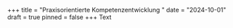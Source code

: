 +++
title = "Praxisorientierte Kompetenzentwicklung "
date = "2024-10-01"
draft = true
pinned = false
+++
Text